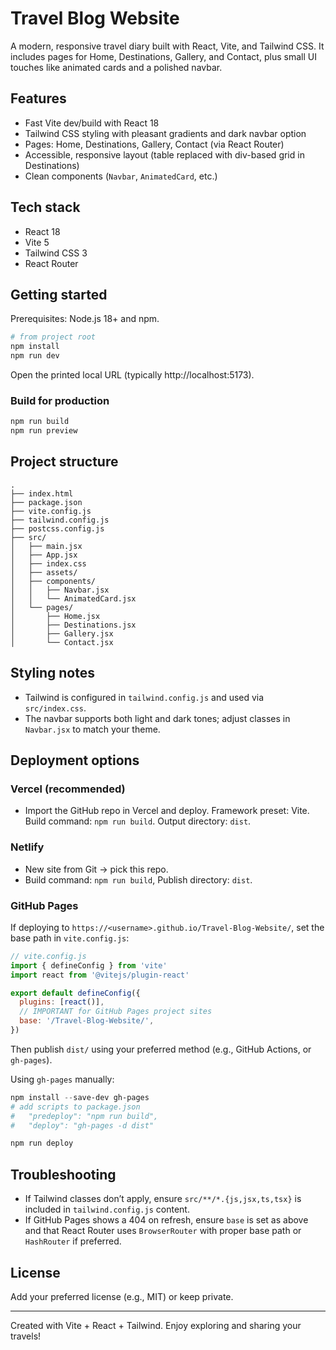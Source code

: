 # Travel Blog Website

A modern, responsive travel diary built with React, Vite, and Tailwind CSS. It includes pages for Home, Destinations, Gallery, and Contact, plus small UI touches like animated cards and a polished navbar.

## Features
- Fast Vite dev/build with React 18
- Tailwind CSS styling with pleasant gradients and dark navbar option
- Pages: Home, Destinations, Gallery, Contact (via React Router)
- Accessible, responsive layout (table replaced with div-based grid in Destinations)
- Clean components (`Navbar`, `AnimatedCard`, etc.)

## Tech stack
- React 18
- Vite 5
- Tailwind CSS 3
- React Router

## Getting started

Prerequisites: Node.js 18+ and npm.

```powershell
# from project root
npm install
npm run dev
```

Open the printed local URL (typically http://localhost:5173).

### Build for production
```powershell
npm run build
npm run preview
```

## Project structure
```
.
├── index.html
├── package.json
├── vite.config.js
├── tailwind.config.js
├── postcss.config.js
├── src/
│   ├── main.jsx
│   ├── App.jsx
│   ├── index.css
│   ├── assets/
│   ├── components/
│   │   ├── Navbar.jsx
│   │   └── AnimatedCard.jsx
│   └── pages/
│       ├── Home.jsx
│       ├── Destinations.jsx
│       ├── Gallery.jsx
│       └── Contact.jsx
```

## Styling notes
- Tailwind is configured in `tailwind.config.js` and used via `src/index.css`.
- The navbar supports both light and dark tones; adjust classes in `Navbar.jsx` to match your theme.

## Deployment options

### Vercel (recommended)
- Import the GitHub repo in Vercel and deploy. Framework preset: Vite. Build command: `npm run build`. Output directory: `dist`.

### Netlify
- New site from Git -> pick this repo.
- Build command: `npm run build`, Publish directory: `dist`.

### GitHub Pages
If deploying to `https://<username>.github.io/Travel-Blog-Website/`, set the base path in `vite.config.js`:

```js
// vite.config.js
import { defineConfig } from 'vite'
import react from '@vitejs/plugin-react'

export default defineConfig({
  plugins: [react()],
  // IMPORTANT for GitHub Pages project sites
  base: '/Travel-Blog-Website/',
})
```

Then publish `dist/` using your preferred method (e.g., GitHub Actions, or `gh-pages`).

Using `gh-pages` manually:
```powershell
npm install --save-dev gh-pages
# add scripts to package.json
#   "predeploy": "npm run build",
#   "deploy": "gh-pages -d dist"

npm run deploy
```

## Troubleshooting
- If Tailwind classes don’t apply, ensure `src/**/*.{js,jsx,ts,tsx}` is included in `tailwind.config.js` content.
- If GitHub Pages shows a 404 on refresh, ensure `base` is set as above and that React Router uses `BrowserRouter` with proper base path or `HashRouter` if preferred.

## License
Add your preferred license (e.g., MIT) or keep private.

---
Created with Vite + React + Tailwind. Enjoy exploring and sharing your travels!